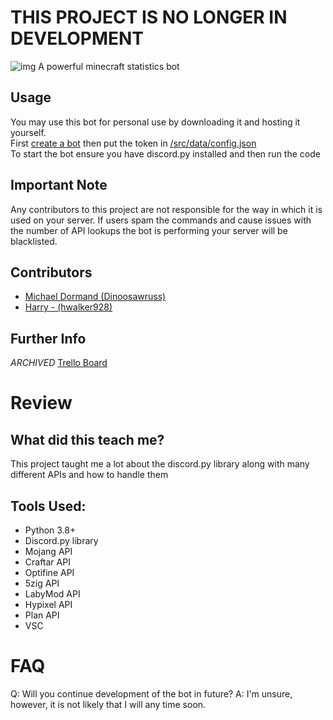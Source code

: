 # THIS PROJECT IS NO LONGER IN DEVELOPMENT

![img](https://i.imgur.com/t5j2hE1.png)
A powerful minecraft statistics bot

## Usage
You may use this bot for personal use by downloading it and hosting it yourself. <br>
First [create a bot](https://discordpy.readthedocs.io/en/latest/discord.html) then put the token in [/src/data/config.json](https://github.com/Dinoosawruss/StatMC/blob/master/src/data/config.json) <br>
To start the bot ensure you have discord.py installed and then run the code

## Important Note
Any contributors to this project are not responsible for the way in which it is used on your server. If users spam the commands and cause issues with the number of API lookups the bot is performing your server will be blacklisted. 

## Contributors 
* [Michael Dormand (Dinoosawruss)](https://github.com/Dinoosawruss)
* [Harry - (hwalker928)](https://github.com/hwalker928)

## Further Info
*ARCHIVED* [Trello Board](https://trello.com/b/0qogQ7Bd) 

# Review
## What did this teach me?
This project taught me a lot about the discord.py library along with many different APIs and how to handle them

## Tools Used:
* Python 3.8+
* Discord.py library
* Mojang API
* Craftar API
* Optifine API
* 5zig API
* LabyMod API
* Hypixel API
* Plan API
* VSC

# FAQ
Q: Will you continue development of the bot in future?
A: I'm unsure, however, it is not likely that I will any time soon.
